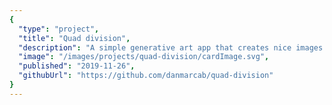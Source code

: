 ```yaml
---
{
  "type": "project",
  "title": "Quad division",
  "description": "A simple generative art app that creates nice images by just randomly subdividing quads.",
  "image": "/images/projects/quad-division/cardImage.svg",
  "published": "2019-11-26",
  "githubUrl": "https://github.com/danmarcab/quad-division"
}
---
```

<elm-app src="https://quad-division.netlify.app/QuadDivision.js" appname="QuadDivision" flags="%7B%22elmUIEmbedded%22%3A%20true%7D"/>
